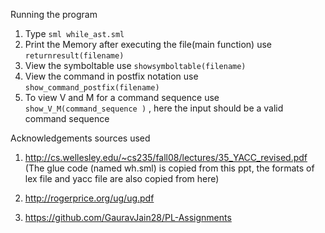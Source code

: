 Running the program 


1.  Type ```sml while_ast.sml```
2. Print the Memory after executing the file(main function) use ```returnresult(filename)```
3. View the symboltable use ```showsymboltable(filename)```
4. View the command in postfix notation use ```show_command_postfix(filename)```
5. To view V and M for a command sequence use ```show_V_M(command_sequence )``` , here the  input should be a valid command sequence 


Acknowledgements 
sources used 

1.  http://cs.wellesley.edu/~cs235/fall08/lectures/35_YACC_revised.pdf (The glue code (named wh.sml) is copied from this ppt, the formats of lex file and yacc file are also copied from here)

2. http://rogerprice.org/ug/ug.pdf 

3. https://github.com/GauravJain28/PL-Assignments